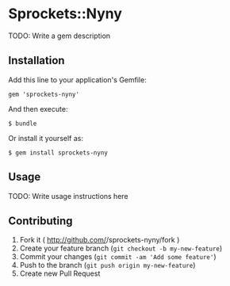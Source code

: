 # Sprockets::Nyny

TODO: Write a gem description

## Installation

Add this line to your application's Gemfile:

    gem 'sprockets-nyny'

And then execute:

    $ bundle

Or install it yourself as:

    $ gem install sprockets-nyny

## Usage

TODO: Write usage instructions here

## Contributing

1. Fork it ( http://github.com/<my-github-username>/sprockets-nyny/fork )
2. Create your feature branch (`git checkout -b my-new-feature`)
3. Commit your changes (`git commit -am 'Add some feature'`)
4. Push to the branch (`git push origin my-new-feature`)
5. Create new Pull Request
